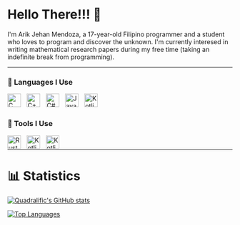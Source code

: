 # Hello There!!! 👋
I'm Arik Jehan Mendoza, a 17-year-old Filipino programmer and a student who loves to program and discover the unknown. I'm currently interesed in writing mathematical research papers during my free time (taking an indefinite break from programming).

---

### 🧰 Languages I Use

<img align="left" alt="C" width="30px" style="padding-right:10px;" src="https://cdn.jsdelivr.net/gh/devicons/devicon/icons/c/c-original.svg" />
<img align="left" alt="C++" width="30px" style="padding-right:10px;" src="https://cdn.jsdelivr.net/gh/devicons/devicon/icons/cplusplus/cplusplus-original.svg" />
<img align="left" alt="C#" width="30px" style="padding-right:10px;" src="https://cdn.jsdelivr.net/gh/devicons/devicon/icons/csharp/csharp-original.svg" />
<img align="left" alt="Java" width="30px" style="padding-right:10px;" src="https://cdn.jsdelivr.net/gh/devicons/devicon/icons/java/java-original.svg" />
<img align="left" alt="Kotlin" width="30px" style="padding-right:10px;" src="https://cdn.jsdelivr.net/gh/devicons/devicon/icons/kotlin/kotlin-original.svg" />
<br />
<br />

### 🔧 Tools I Use

<img align="left" alt="Rust" width="30px" style="padding-right:10px;" src="https://cdn.jsdelivr.net/gh/devicons/devicon/icons/vscode/vscode-original.svg" />
<img align="left" alt="Kotlin" width="30px" style="padding-right:10px;" src="https://cdn.jsdelivr.net/gh/devicons/devicon/icons/visualstudio/visualstudio-plain.svg" />
<img align="left" alt="Kotlin" width="30px" style="padding-right:10px;" src="https://cdn.jsdelivr.net/gh/devicons/devicon/icons/vim/vim-original.svg" />

<br />

---

# 📊 Statistics

[![Quadralific's GitHub stats](https://github-readme-stats.vercel.app/api?username=Quadralific&theme=radical)](https://github.com/Quadralific?tab=repositories)

[![Top Languages](https://github-readme-stats.vercel.app/api/top-langs/?username=Quadralific&theme=radical)](https://en.wikipedia.org/wiki/Programming_language)
